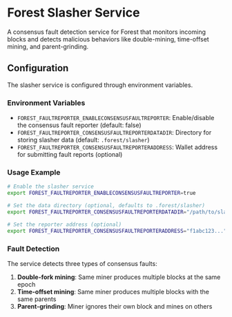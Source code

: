 # Forest Slasher Service

A consensus fault detection service for Forest that monitors incoming blocks and detects malicious behaviors like double-mining, time-offset mining, and parent-grinding.

## Configuration

The slasher service is configured through environment variables.

### Environment Variables

- `FOREST_FAULTREPORTER_ENABLECONSENSUSFAULTREPORTER`: Enable/disable the consensus fault reporter (default: false)
- `FOREST_FAULTREPORTER_CONSENSUSFAULTREPORTERDATADIR`: Directory for storing slasher data (default: `.forest/slasher`)
- `FOREST_FAULTREPORTER_CONSENSUSFAULTREPORTERADDRESS`: Wallet address for submitting fault reports (optional)

### Usage Example

```bash
# Enable the slasher service
export FOREST_FAULTREPORTER_ENABLECONSENSUSFAULTREPORTER=true

# Set the data directory (optional, defaults to .forest/slasher)
export FOREST_FAULTREPORTER_CONSENSUSFAULTREPORTERDATADIR="/path/to/slasher/directory"

# Set the reporter address (optional)
export FOREST_FAULTREPORTER_CONSENSUSFAULTREPORTERADDRESS="f1abc123..."
```

### Fault Detection

The service detects three types of consensus faults:

1. **Double-fork mining**: Same miner produces multiple blocks at the same epoch
2. **Time-offset mining**: Same miner produces multiple blocks with the same parents
3. **Parent-grinding**: Miner ignores their own block and mines on others
